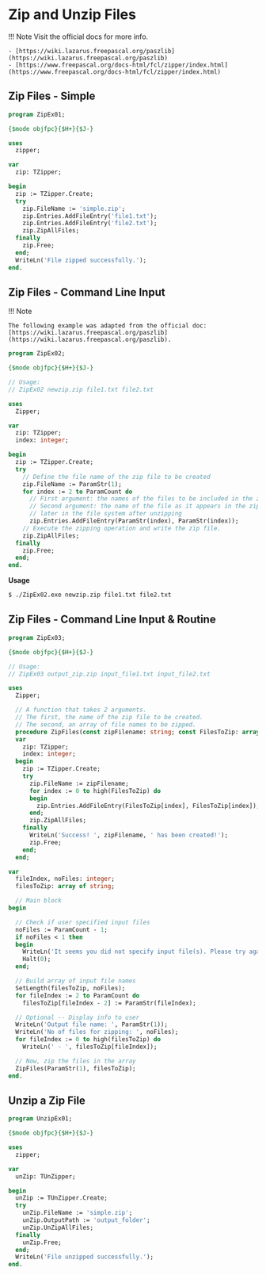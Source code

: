 # Zip and Unzip Files

!!! Note
    Visit the official docs for more info.

    - [https://wiki.lazarus.freepascal.org/paszlib](https://wiki.lazarus.freepascal.org/paszlib)
    - [https://www.freepascal.org/docs-html/fcl/zipper/index.html](https://www.freepascal.org/docs-html/fcl/zipper/index.html)

## Zip Files - Simple

```pascal linenums="1"
program ZipEx01;

{$mode objfpc}{$H+}{$J-}

uses
  zipper;

var
  zip: TZipper;

begin
  zip := TZipper.Create;
  try
    zip.FileName := 'simple.zip';
    zip.Entries.AddFileEntry('file1.txt');
    zip.Entries.AddFileEntry('file2.txt');
    zip.ZipAllFiles;
  finally
    zip.Free;
  end;
  WriteLn('File zipped successfully.');
end.
```

## Zip Files - Command Line Input

!!! Note

    The following example was adapted from the official doc: [https://wiki.lazarus.freepascal.org/paszlib](https://wiki.lazarus.freepascal.org/paszlib).


```pascal linenums="1"
program ZipEx02;

{$mode objfpc}{$H+}{$J-}

// Usage:
// ZipEx02 newzip.zip file1.txt file2.txt

uses
  Zipper;

var
  zip: TZipper;
  index: integer;

begin
  zip := TZipper.Create;
  try
    // Define the file name of the zip file to be created
    zip.FileName := ParamStr(1);
    for index := 2 to ParamCount do
      // First argument: the names of the files to be included in the zip
      // Second argument: the name of the file as it appears in the zip and
      // later in the file system after unzipping
      zip.Entries.AddFileEntry(ParamStr(index), ParamStr(index));
    // Execute the zipping operation and write the zip file.
    zip.ZipAllFiles;
  finally
    zip.Free;
  end;
end.
```

**Usage**

```bash
$ ./ZipEx02.exe newzip.zip file1.txt file2.txt
```

## Zip Files - Command Line Input & Routine

```pascal linenums="1"
program ZipEx03;

{$mode objfpc}{$H+}{$J-}

// Usage:
// ZipEx03 output_zip.zip input_file1.txt input_file2.txt

uses
  Zipper;

  // A function that takes 2 arguments.
  // The first, the name of the zip file to be created.
  // The second, an array of file names to be zipped.
  procedure ZipFiles(const zipFilename: string; const FilesToZip: array of string);
  var
    zip: TZipper;
    index: integer;
  begin
    zip := TZipper.Create;
    try
      zip.FileName := zipFilename;
      for index := 0 to high(FilesToZip) do
      begin
        zip.Entries.AddFileEntry(FilesToZip[index], FilesToZip[index]);
      end;
      zip.ZipAllFiles;
    finally
      WriteLn('Success! ', zipFilename, ' has been created!');
      zip.Free;
    end;
  end;

var
  fileIndex, noFiles: integer;
  filesToZip: array of string;

  // Main block
begin

  // Check if user specified input files
  noFiles := ParamCount - 1;
  if noFiles < 1 then
  begin
    WriteLn('It seems you did not specify input file(s). Please try again.');
    Halt(0);
  end;

  // Build array of input file names
  SetLength(filesToZip, noFiles);
  for fileIndex := 2 to ParamCount do
    filesToZip[fileIndex - 2] := ParamStr(fileIndex);

  // Optional -- Display info to user
  WriteLn('Output file name: ', ParamStr(1));
  WriteLn('No of files for zipping: ', noFiles);
  for fileIndex := 0 to high(filesToZip) do
    WriteLn(' - ', filesToZip[fileIndex]);

  // Now, zip the files in the array
  ZipFiles(ParamStr(1), filesToZip);
end.
```

## Unzip a Zip File 

```pascal linenums="1"
program UnzipEx01;

{$mode objfpc}{$H+}{$J-}

uses
  zipper;

var
  unZip: TUnZipper;

begin
  unZip := TUnZipper.Create;
  try
    unZip.FileName := 'simple.zip';
    unZip.OutputPath := 'output_folder';
    unZip.UnZipAllFiles;
  finally
    unZip.Free;
  end;
  WriteLn('File unzipped successfully.');
end.
```